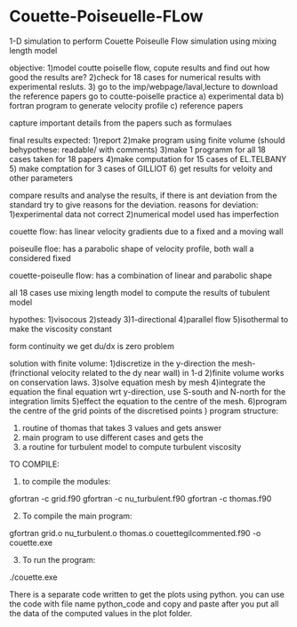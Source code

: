 # Couette-Poiseuelle-FLow
1-D simulation to perform Couette Poiseulle Flow simulation using mixing length model

objective:
1)model coutte poiselle flow, copute results and find out how good the results are?
2)check for 18 cases for numerical results with experimental resluts.
3) go to the imp/webpage/laval,lecture 
  to download the reference papers
  go to coutte-poiselle practice
  a) experimental data
  b) fortran program to generate velocity profile
  c) reference papers

capture important details from the papers such as formulaes

final results expected:
1)report
2)make program using finite volume (should behypothese: readable/ with comments)
3)make 1 programm for all 18 cases taken for 18 papers
4)make computation for 15 cases of EL.TELBANY
5) make comptation for 3 cases of GILLIOT
6) get results for veloity and other parameters

compare results and analyse the results, if there is ant deviation from the standard try to give reasons for the deviation.
reasons for deviation:
1)experimental data not correct
2)numerical model used has imperfection

couette flow:
has linear velocity gradients due to a fixed and a moving wall

poiseulle floe:
has a parabolic shape of velocity profile, both wall a considered fixed

couette-poiseulle flow:
has a combination of linear and parabolic shape

all 18 cases use mixing length model to compute the results of tubulent model

hypothes:
1)visocous
2)steady
3)1-directional
4)parallel flow
5)isothermal to make the viscosity constant


form continuity we get du/dx is zero
problem 

solution with finite volume:
1)discretize in the y-direction the mesh-(frinctional velocity related to the dy near wall) in 1-d
2)finite volume works on conservation laws.
3)solve equation mesh by mesh
4)integrate the equation the final equation wrt y-direction, use S-south and N-north for the integration limits
5)effect the equation to the centre of the mesh.
6)program the centre of the grid points of the discretised points
)
program structure:
1) routine of thomas that takes 3 values and gets answer
2) main program to use different cases and gets the 
3) a routine for turbulent model to compute turbulent viscosity


TO COMPILE:
1) to compile the modules:

gfortran -c grid.f90
gfortran -c nu_turbulent.f90
gfortran -c thomas.f90

2) To compile the main program:

gfortran grid.o nu_turbulent.o thomas.o couettegilcommented.f90 -o couette.exe

3) To run the program:

./couette.exe


There is a separate code written to get the plots using python. you can use the code with file name python_code and copy and paste after you put all the data of the computed values in the plot folder.

